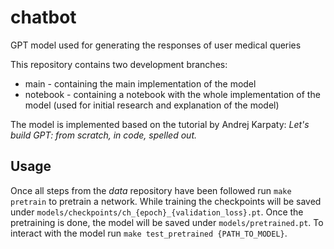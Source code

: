 # chatbot
GPT model used for generating the responses of user medical queries

This repository contains two development branches:
- main - containing the main implementation of the model
- notebook - containing a notebook with the whole implementation of the model (used for initial research and explanation of the model)

The model is implemented based on the tutorial by Andrej Karpaty: *Let's build GPT: from scratch, in code, spelled out.*


## Usage

Once all steps from the *data* repository have been followed run `make pretrain` to pretrain a network.
While training the checkpoints will be saved under `models/checkpoints/ch_{epoch}_{validation_loss}.pt`.
Once the pretraining is done, the model will be saved under `models/pretrained.pt`.
To interact with the model run `make test_pretrained {PATH_TO_MODEL}`.